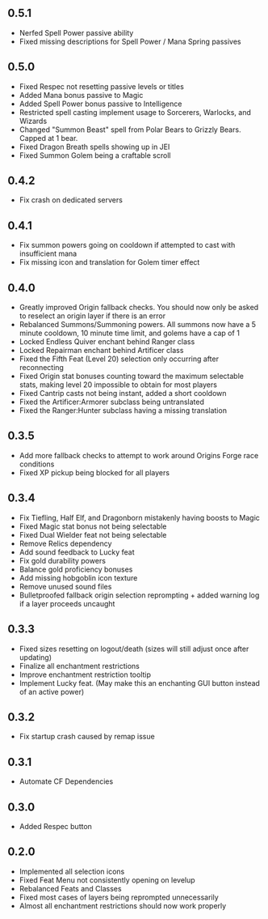 ## 0.5.1
- Nerfed Spell Power passive ability
- Fixed missing descriptions for Spell Power / Mana Spring passives

## 0.5.0
- Fixed Respec not resetting passive levels or titles
- Added Mana bonus passive to Magic 
- Added Spell Power bonus passive to Intelligence
- Restricted spell casting implement usage to Sorcerers, Warlocks, and Wizards
- Changed "Summon Beast" spell from Polar Bears to Grizzly Bears. Capped at 1 bear.
- Fixed Dragon Breath spells showing up in JEI
- Fixed Summon Golem being a craftable scroll 

## 0.4.2
- Fix crash on dedicated servers

## 0.4.1
- Fix summon powers going on cooldown if attempted to cast with insufficient mana
- Fix missing icon and translation for Golem timer effect

## 0.4.0
- Greatly improved Origin fallback checks. You should now only be asked to reselect an origin layer if there is an error
- Rebalanced Summons/Summoning powers. All summons now have a 5 minute cooldown, 10 minute time limit, and golems have a cap of 1
- Locked Endless Quiver enchant behind Ranger class
- Locked Repairman enchant behind Artificer class
- Fixed the Fifth Feat (Level 20) selection only occurring after reconnecting
- Fixed Origin stat bonuses counting toward the maximum selectable stats, making level 20 impossible to obtain for most players
- Fixed Cantrip casts not being instant, added a short cooldown
- Fixed the Artificer:Armorer subclass being untranslated
- Fixed the Ranger:Hunter subclass having a missing translation

## 0.3.5
- Add more fallback checks to attempt to work around Origins Forge race conditions
- Fixed XP pickup being blocked for all players

## 0.3.4
- Fix Tiefling, Half Elf, and Dragonborn mistakenly having boosts to Magic
- Fixed Magic stat bonus not being selectable
- Fixed Dual Wielder feat not being selectable
- Remove Relics dependency
- Add sound feedback to Lucky feat 
- Fix gold durability powers 
- Balance gold proficiency bonuses
- Add missing hobgoblin icon texture
- Remove unused sound files
- Bulletproofed fallback origin selection reprompting + added warning log if a layer proceeds uncaught

## 0.3.3
- Fixed sizes resetting on logout/death (sizes will still adjust once after updating)
- Finalize all enchantment restrictions
- Improve enchantment restriction tooltip
- Implement Lucky feat. (May make this an enchanting GUI button instead of an active power)

## 0.3.2
- Fix startup crash caused by remap issue 

## 0.3.1
- Automate CF Dependencies

## 0.3.0
- Added Respec button

## 0.2.0
- Implemented all selection icons
- Fixed Feat Menu not consistently opening on levelup
- Rebalanced Feats and Classes
- Fixed most cases of layers being reprompted unnecessarily
- Almost all enchantment restrictions should now work properly